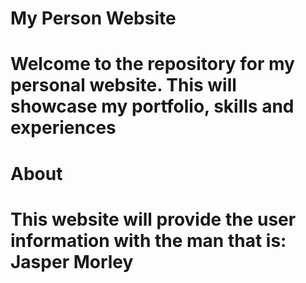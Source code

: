 # **My Person Website**
# Welcome to the repository for my personal website. This will showcase my portfolio, skills and experiences

# **About**
# This website will provide the user information with the man that is: Jasper Morley
